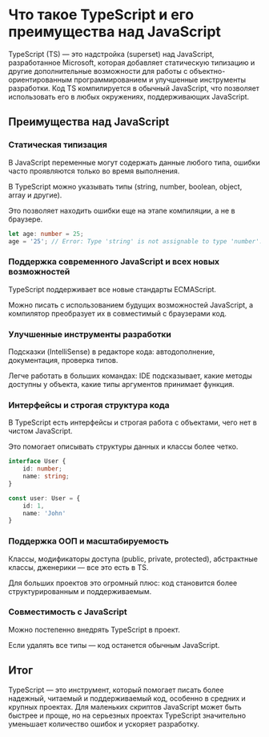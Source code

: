 # Что такое TypeScript и его преимущества над JavaScript

TypeScript (TS) — это надстройка (superset) над JavaScript, разработанное Microsoft, которая добавляет статическую
типизацию и другие дополнительные возможности для работы с объектно-ориентированным программированием и улучшенные
инструменты разработки.
Код TS компилируется в обычный JavaScript, что позволяет использовать его в любых окружениях,
поддерживающих JavaScript.

## Преимущества над JavaScript

### Статическая типизация

В JavaScript переменные могут содержать данные любого типа, ошибки часто проявляются только во время выполнения.

В TypeScript можно указывать типы (string, number, boolean, object, array и другие).

Это позволяет находить ошибки еще на этапе компиляции, а не в браузере.

```ts
let age: number = 25;
age = '25'; // Error: Type 'string' is not assignable to type 'number'.
```

### Поддержка современного JavaScript и всех новых возможностей

TypeScript поддерживает все новые стандарты ECMAScript.

Можно писать с использованием будущих возможностей JavaScript, а компилятор преобразует их в совместимый с браузерами
код.

### Улучшенные инструменты разработки

Подсказки (IntelliSense) в редакторе кода: автодополнение, документация, проверка типов.

Легче работать в больших командах: IDE подсказывает, какие методы доступны у объекта, какие типы аргументов принимает
функция.

### Интерфейсы и строгая структура кода

В TypeScript есть интерфейсы и строгая работа с объектами, чего нет в чистом JavaScript.

Это помогает описывать структуры данных и классы более четко.

```ts
interface User {
    id: number;
    name: string;
}

const user: User = {
    id: 1,
    name: 'John'
}
```

### Поддержка ООП и масштабируемость

Классы, модификаторы доступа (public, private, protected), абстрактные классы, дженерики — все это есть в TS.

Для больших проектов это огромный плюс: код становится более структурированным и поддерживаемым.

### Совместимость с JavaScript

Можно постепенно внедрять TypeScript в проект.

Если удалять все типы — код останется обычным JavaScript.

## Итог

TypeScript — это инструмент, который помогает писать более надежный, читаемый и поддерживаемый код, особенно в средних и
крупных проектах. Для маленьких скриптов JavaScript может быть быстрее и проще, но на серьезных проектах TypeScript
значительно уменьшает количество ошибок и ускоряет разработку.